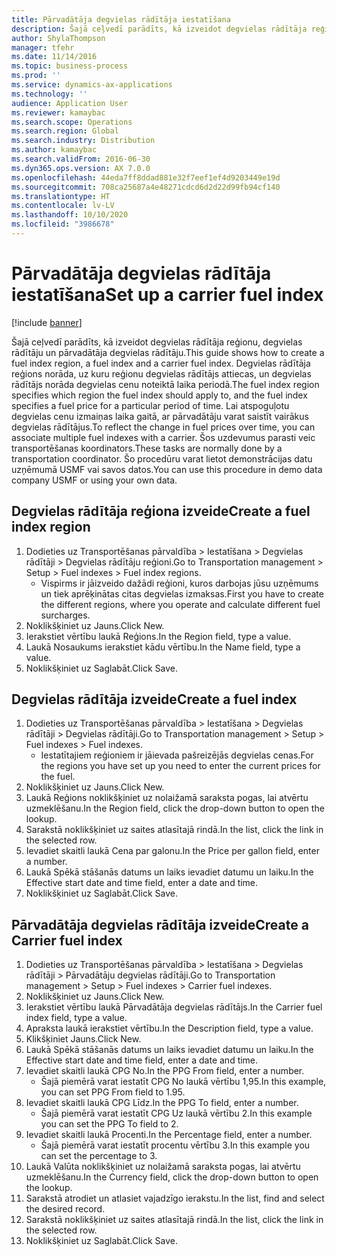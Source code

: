 ```yaml
---
title: Pārvadātāja degvielas rādītāja iestatīšana
description: Šajā ceļvedī parādīts, kā izveidot degvielas rādītāja reģionu, degvielas rādītāju un pārvadātāja degvielas rādītāju.
author: ShylaThompson
manager: tfehr
ms.date: 11/14/2016
ms.topic: business-process
ms.prod: ''
ms.service: dynamics-ax-applications
ms.technology: ''
audience: Application User
ms.reviewer: kamaybac
ms.search.scope: Operations
ms.search.region: Global
ms.search.industry: Distribution
ms.author: kamaybac
ms.search.validFrom: 2016-06-30
ms.dyn365.ops.version: AX 7.0.0
ms.openlocfilehash: 44eda7ff8ddad881e32f7eef1ef4d9203449e19d
ms.sourcegitcommit: 708ca25687a4e48271cdcd6d2d22d99fb94cf140
ms.translationtype: HT
ms.contentlocale: lv-LV
ms.lasthandoff: 10/10/2020
ms.locfileid: "3986678"
---
```

# <a name="set-up-a-carrier-fuel-index"></a><span data-ttu-id="7b496-103">Pārvadātāja degvielas rādītāja iestatīšana</span><span class="sxs-lookup"><span data-stu-id="7b496-103">Set up a carrier fuel index</span></span>

[!include [banner](../../includes/banner.md)]

<span data-ttu-id="7b496-104">Šajā ceļvedī parādīts, kā izveidot degvielas rādītāja reģionu, degvielas rādītāju un pārvadātāja degvielas rādītāju.</span><span class="sxs-lookup"><span data-stu-id="7b496-104">This guide shows how to create a fuel index region, a fuel index and a carrier fuel index.</span></span> <span data-ttu-id="7b496-105">Degvielas rādītāja reģions norāda, uz kuru reģionu degvielas rādītājs attiecas, un degvielas rādītājs norāda degvielas cenu noteiktā laika periodā.</span><span class="sxs-lookup"><span data-stu-id="7b496-105">The fuel index region specifies which region the fuel index should apply to, and the fuel index specifies a fuel price for a particular period of time.</span></span> <span data-ttu-id="7b496-106">Lai atspoguļotu degvielas cenu izmaiņas laika gaitā, ar pārvadātāju varat saistīt vairākus degvielas rādītājus.</span><span class="sxs-lookup"><span data-stu-id="7b496-106">To reflect the change in fuel prices over time, you can associate multiple fuel indexes with a carrier.</span></span>  <span data-ttu-id="7b496-107">Šos uzdevumus parasti veic transportēšanas koordinators.</span><span class="sxs-lookup"><span data-stu-id="7b496-107">These tasks are normally done by a transportation coordinator.</span></span> <span data-ttu-id="7b496-108">Šo procedūru varat lietot demonstrācijas datu uzņēmumā USMF vai savos datos.</span><span class="sxs-lookup"><span data-stu-id="7b496-108">You can use this procedure in demo data company USMF or using your own data.</span></span>


## <a name="create-a-fuel-index-region"></a><span data-ttu-id="7b496-109">Degvielas rādītāja reģiona izveide</span><span class="sxs-lookup"><span data-stu-id="7b496-109">Create a fuel index region</span></span>
1. <span data-ttu-id="7b496-110">Dodieties uz Transportēšanas pārvaldība > Iestatīšana > Degvielas rādītāji > Degvielas rādītāju reģioni.</span><span class="sxs-lookup"><span data-stu-id="7b496-110">Go to Transportation management > Setup > Fuel indexes > Fuel index regions.</span></span>
    * <span data-ttu-id="7b496-111">Vispirms ir jāizveido dažādi reģioni, kuros darbojas jūsu uzņēmums un tiek aprēķinātas citas degvielas izmaksas.</span><span class="sxs-lookup"><span data-stu-id="7b496-111">First you have to create the different regions, where you operate and calculate different fuel surcharges.</span></span>  
2. <span data-ttu-id="7b496-112">Noklikšķiniet uz Jauns.</span><span class="sxs-lookup"><span data-stu-id="7b496-112">Click New.</span></span>
3. <span data-ttu-id="7b496-113">Ierakstiet vērtību laukā Reģions.</span><span class="sxs-lookup"><span data-stu-id="7b496-113">In the Region field, type a value.</span></span>
4. <span data-ttu-id="7b496-114">Laukā Nosaukums ierakstiet kādu vērtību.</span><span class="sxs-lookup"><span data-stu-id="7b496-114">In the Name field, type a value.</span></span>
5. <span data-ttu-id="7b496-115">Noklikšķiniet uz Saglabāt.</span><span class="sxs-lookup"><span data-stu-id="7b496-115">Click Save.</span></span>

## <a name="create-a-fuel-index"></a><span data-ttu-id="7b496-116">Degvielas rādītāja izveide</span><span class="sxs-lookup"><span data-stu-id="7b496-116">Create a fuel index</span></span>
1. <span data-ttu-id="7b496-117">Dodieties uz Transportēšanas pārvaldība > Iestatīšana > Degvielas rādītāji > Degvielas rādītāji.</span><span class="sxs-lookup"><span data-stu-id="7b496-117">Go to Transportation management > Setup > Fuel indexes > Fuel indexes.</span></span>
    * <span data-ttu-id="7b496-118">Iestatītajiem reģioniem ir jāievada pašreizējās degvielas cenas.</span><span class="sxs-lookup"><span data-stu-id="7b496-118">For the regions you have set up you need to enter the current prices for the fuel.</span></span>  
2. <span data-ttu-id="7b496-119">Noklikšķiniet uz Jauns.</span><span class="sxs-lookup"><span data-stu-id="7b496-119">Click New.</span></span>
3. <span data-ttu-id="7b496-120">Laukā Reģions noklikšķiniet uz nolaižamā saraksta pogas, lai atvērtu uzmeklēšanu.</span><span class="sxs-lookup"><span data-stu-id="7b496-120">In the Region field, click the drop-down button to open the lookup.</span></span>
4. <span data-ttu-id="7b496-121">Sarakstā noklikšķiniet uz saites atlasītajā rindā.</span><span class="sxs-lookup"><span data-stu-id="7b496-121">In the list, click the link in the selected row.</span></span>
5. <span data-ttu-id="7b496-122">Ievadiet skaitli laukā Cena par galonu.</span><span class="sxs-lookup"><span data-stu-id="7b496-122">In the Price per gallon field, enter a number.</span></span>
6. <span data-ttu-id="7b496-123">Laukā Spēkā stāšanās datums un laiks ievadiet datumu un laiku.</span><span class="sxs-lookup"><span data-stu-id="7b496-123">In the Effective start date and time field, enter a date and time.</span></span>
7. <span data-ttu-id="7b496-124">Noklikšķiniet uz Saglabāt.</span><span class="sxs-lookup"><span data-stu-id="7b496-124">Click Save.</span></span>

## <a name="create-a-carrier-fuel-index"></a><span data-ttu-id="7b496-125">Pārvadātāja degvielas rādītāja izveide</span><span class="sxs-lookup"><span data-stu-id="7b496-125">Create a Carrier fuel index</span></span>
1. <span data-ttu-id="7b496-126">Dodieties uz Transportēšanas pārvaldība > Iestatīšana > Degvielas rādītāji > Pārvadātāju degvielas rādītāji.</span><span class="sxs-lookup"><span data-stu-id="7b496-126">Go to Transportation management > Setup > Fuel indexes > Carrier fuel indexes.</span></span>
2. <span data-ttu-id="7b496-127">Noklikšķiniet uz Jauns.</span><span class="sxs-lookup"><span data-stu-id="7b496-127">Click New.</span></span>
3. <span data-ttu-id="7b496-128">Ierakstiet vērtību laukā Pārvadātāja degvielas rādītājs.</span><span class="sxs-lookup"><span data-stu-id="7b496-128">In the Carrier fuel index field, type a value.</span></span>
4. <span data-ttu-id="7b496-129">Apraksta laukā ierakstiet vērtību.</span><span class="sxs-lookup"><span data-stu-id="7b496-129">In the Description field, type a value.</span></span>
5. <span data-ttu-id="7b496-130">Klikšķiniet Jauns.</span><span class="sxs-lookup"><span data-stu-id="7b496-130">Click New.</span></span>
6. <span data-ttu-id="7b496-131">Laukā Spēkā stāšanās datums un laiks ievadiet datumu un laiku.</span><span class="sxs-lookup"><span data-stu-id="7b496-131">In the Effective start date and time field, enter a date and time.</span></span>
7. <span data-ttu-id="7b496-132">Ievadiet skaitli laukā CPG No.</span><span class="sxs-lookup"><span data-stu-id="7b496-132">In the PPG From field, enter a number.</span></span>
    * <span data-ttu-id="7b496-133">Šajā piemērā varat iestatīt CPG No laukā vērtību 1,95.</span><span class="sxs-lookup"><span data-stu-id="7b496-133">In this example, you can set PPG From field to 1.95.</span></span>  
8. <span data-ttu-id="7b496-134">Ievadiet skaitli laukā CPG Līdz.</span><span class="sxs-lookup"><span data-stu-id="7b496-134">In the PPG To field, enter a number.</span></span>
    * <span data-ttu-id="7b496-135">Šajā piemērā varat iestatīt CPG Uz laukā vērtību 2.</span><span class="sxs-lookup"><span data-stu-id="7b496-135">In this example you can set the PPG To field to 2.</span></span>  
9. <span data-ttu-id="7b496-136">Ievadiet skaitli laukā Procenti.</span><span class="sxs-lookup"><span data-stu-id="7b496-136">In the Percentage field, enter a number.</span></span>
    * <span data-ttu-id="7b496-137">Šajā piemērā varat iestatīt procentu vērtību 3.</span><span class="sxs-lookup"><span data-stu-id="7b496-137">In this example you can set the percentage to 3.</span></span>  
10. <span data-ttu-id="7b496-138">Laukā Valūta noklikšķiniet uz nolaižamā saraksta pogas, lai atvērtu uzmeklēšanu.</span><span class="sxs-lookup"><span data-stu-id="7b496-138">In the Currency field, click the drop-down button to open the lookup.</span></span>
11. <span data-ttu-id="7b496-139">Sarakstā atrodiet un atlasiet vajadzīgo ierakstu.</span><span class="sxs-lookup"><span data-stu-id="7b496-139">In the list, find and select the desired record.</span></span>
12. <span data-ttu-id="7b496-140">Sarakstā noklikšķiniet uz saites atlasītajā rindā.</span><span class="sxs-lookup"><span data-stu-id="7b496-140">In the list, click the link in the selected row.</span></span>
13. <span data-ttu-id="7b496-141">Noklikšķiniet uz Saglabāt.</span><span class="sxs-lookup"><span data-stu-id="7b496-141">Click Save.</span></span>

